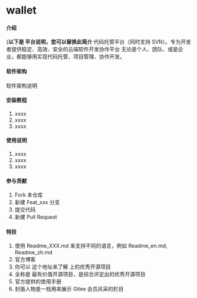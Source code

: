 # wallet

#### 介绍
{**以下是 平台说明，您可以替换此简介**
代码托管平台（同时支持 SVN）。专为开发者提供稳定、高效、安全的云端软件开发协作平台
无论是个人、团队、或是企业，都能够用实现代码托管、项目管理、协作开发。

#### 软件架构
软件架构说明


#### 安装教程

1.  xxxx
2.  xxxx
3.  xxxx

#### 使用说明

1.  xxxx
2.  xxxx
3.  xxxx

#### 参与贡献

1.  Fork 本仓库
2.  新建 Feat_xxx 分支
3.  提交代码
4.  新建 Pull Request


#### 特技

1.  使用 Readme\_XXX.md 来支持不同的语言，例如 Readme\_en.md, Readme\_zh.md
2.  官方博客 
3.  你可以 这个地址来了解 上的优秀开源项目
4.  全称是 最有价值开源项目，是综合评定出的优秀开源项目
5.  官方提供的使用手册
6.  封面人物是一档用来展示 Gitee 会员风采的栏目
